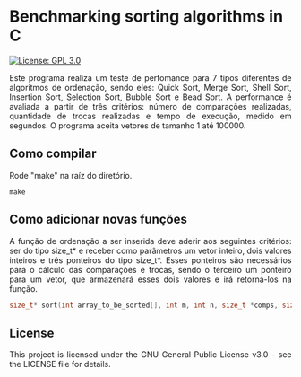 # Benchmarking sorting algorithms in C
[![License: GPL 3.0](https://img.shields.io/badge/License-GPL%203.0-green.svg)](https://www.gnu.org/licenses/gpl-3.0)
<p align="justify">Este programa realiza um teste de perfomance para 7 tipos diferentes de algoritmos de ordenação, sendo eles: Quick Sort, Merge Sort, Shell Sort, Insertion Sort, Selection Sort, Bubble Sort e Bead Sort. A performance é avaliada a partir de três critérios: número de comparações realizadas, quantidade de trocas realizadas e tempo de execução, medido em segundos. O programa aceita vetores de tamanho 1 até 100000.</p>

## Como compilar
<p align="justify">Rode "make" na raíz do diretório.</p>

```
make
```

## Como adicionar novas funções
<p align="justify">A função de ordenação a ser inserida deve aderir aos seguintes critérios: ser do tipo size_t* e receber como parâmetros um vetor inteiro, dois valores inteiros e três ponteiros do tipo size_t*. Esses ponteiros são necessários para o cálculo das comparações  e trocas, sendo o terceiro um ponteiro para um vetor, que armazenará esses dois valores e irá retorná-los na função.</p>

```c
size_t* sort(int array_to_be_sorted[], int m, int n, size_t *comps, size_t *swaps, size_t *arrayCT);
```

## License
<p align="justify">This project is licensed under the GNU General Public License v3.0 - see the LICENSE file for details.</p>
